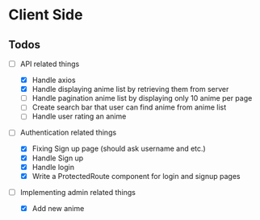# Client Side

## Todos

- [ ] API related things

  - [x] Handle axios
  - [x] Handle displaying anime list by retrieving them from server
  - [ ] Handle pagination anime list by displaying only 10 anime per page
  - [ ] Create search bar that user can find anime from anime list
  - [ ] Handle user rating an anime

- [ ] Authentication related things

  - [x] Fixing Sign up page (should ask username and etc.)
  - [x] Handle Sign up
  - [x] Handle login
  - [x] Write a ProtectedRoute component for login and signup pages

- [ ] Implementing admin related things
  - [x] Add new anime
